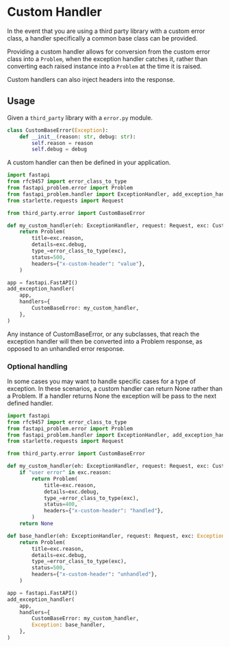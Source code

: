 # Custom Handler

In the event that you are using a third party library with a custom error
class, a handler specifically a common base class can be provided.

Providing a custom handler allows for conversion from the custom error class
into a `Problem`, when the exception handler catches it, rather than converting
each raised instance into a `Problem` at the time it is raised.

Custom handlers can also inject headers into the response.

## Usage

Given a `third_party` library with a `error.py` module.

```python
class CustomBaseError(Exception):
    def __init__(reason: str, debug: str):
        self.reason = reason
        self.debug = debug
```

A custom handler can then be defined in your application.

```python
import fastapi
from rfc9457 import error_class_to_type
from fastapi_problem.error import Problem
from fastapi_problem.handler import ExceptionHandler, add_exception_handler
from starlette.requests import Request

from third_party.error import CustomBaseError

def my_custom_handler(eh: ExceptionHandler, request: Request, exc: CustomBaseError) -> Problem:
    return Problem(
        title=exc.reason,
        details=exc.debug,
        type_=error_class_to_type(exc),
        status=500,
        headers={"x-custom-header": "value"},
    )

app = fastapi.FastAPI()
add_exception_handler(
    app,
    handlers={
        CustomBaseError: my_custom_handler,
    },
)
```

Any instance of CustomBaseError, or any subclasses, that reach the exception
handler will then be converted into a Problem response, as opposed to an
unhandled error response.

### Optional handling

In some cases you may want to handle specific cases for a type of exception. In
these scenarios, a custom handler can return None rather than a Problem. If a
handler returns None the exception will be pass to the next defined handler.

```python
import fastapi
from rfc9457 import error_class_to_type
from fastapi_problem.error import Problem
from fastapi_problem.handler import ExceptionHandler, add_exception_handler
from starlette.requests import Request

from third_party.error import CustomBaseError

def my_custom_handler(eh: ExceptionHandler, request: Request, exc: CustomBaseError) -> Problem | None:
    if "user error" in exc.reason:
        return Problem(
            title=exc.reason,
            details=exc.debug,
            type_=error_class_to_type(exc),
            status=400,
            headers={"x-custom-header": "handled"},
        )
    return None

def base_handler(eh: ExceptionHandler, request: Request, exc: Exception) -> Problem:
    return Problem(
        title=exc.reason,
        details=exc.debug,
        type_=error_class_to_type(exc),
        status=500,
        headers={"x-custom-header": "unhandled"},
    )

app = fastapi.FastAPI()
add_exception_handler(
    app,
    handlers={
        CustomBaseError: my_custom_handler,
        Exception: base_handler,
    },
)
```
